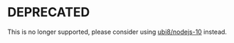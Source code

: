 # DEPRECATED

This is no longer supported, please consider using [ubi8/nodejs-10](https://access.redhat.com/containers/?tab=overview#/registry.access.redhat.com/ubi8/nodejs-10) instead.